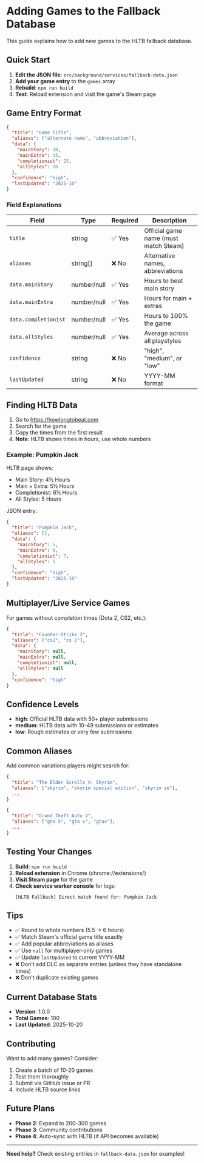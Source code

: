 # Adding Games to the Fallback Database

This guide explains how to add new games to the HLTB fallback database.

## Quick Start

1. **Edit the JSON file**: `src/background/services/fallback-data.json`
2. **Add your game entry** to the `games` array
3. **Rebuild**: `npm run build`
4. **Test**: Reload extension and visit the game's Steam page

## Game Entry Format

```json
{
  "title": "Game Title",
  "aliases": ["alternate name", "abbreviation"],
  "data": {
    "mainStory": 10,
    "mainExtra": 15,
    "completionist": 25,
    "allStyles": 16
  },
  "confidence": "high",
  "lastUpdated": "2025-10"
}
```

### Field Explanations

| Field | Type | Required | Description |
|-------|------|----------|-------------|
| `title` | string | ✅ Yes | Official game name (must match Steam) |
| `aliases` | string[] | ❌ No | Alternative names, abbreviations |
| `data.mainStory` | number/null | ✅ Yes | Hours to beat main story |
| `data.mainExtra` | number/null | ✅ Yes | Hours for main + extras |
| `data.completionist` | number/null | ✅ Yes | Hours to 100% the game |
| `data.allStyles` | number/null | ✅ Yes | Average across all playstyles |
| `confidence` | string | ❌ No | "high", "medium", or "low" |
| `lastUpdated` | string | ❌ No | YYYY-MM format |

## Finding HLTB Data

1. Go to https://howlongtobeat.com
2. Search for the game
3. Copy the times from the first result
4. **Note**: HLTB shows times in hours, use whole numbers

### Example: Pumpkin Jack

HLTB page shows:
- Main Story: 4½ Hours
- Main + Extra: 5½ Hours
- Completionist: 6½ Hours
- All Styles: 5 Hours

JSON entry:
```json
{
  "title": "Pumpkin Jack",
  "aliases": [],
  "data": {
    "mainStory": 5,
    "mainExtra": 6,
    "completionist": 7,
    "allStyles": 5
  },
  "confidence": "high",
  "lastUpdated": "2025-10"
}
```

## Multiplayer/Live Service Games

For games without completion times (Dota 2, CS2, etc.):

```json
{
  "title": "Counter-Strike 2",
  "aliases": ["cs2", "cs 2"],
  "data": {
    "mainStory": null,
    "mainExtra": null,
    "completionist": null,
    "allStyles": null
  },
  "confidence": "high"
}
```

## Confidence Levels

- **high**: Official HLTB data with 50+ player submissions
- **medium**: HLTB data with 10-49 submissions or estimates
- **low**: Rough estimates or very few submissions

## Common Aliases

Add common variations players might search for:

```json
{
  "title": "The Elder Scrolls V: Skyrim",
  "aliases": ["skyrim", "skyrim special edition", "skyrim se"],
  ...
}
```

```json
{
  "title": "Grand Theft Auto V",
  "aliases": ["gta 5", "gta v", "gtav"],
  ...
}
```

## Testing Your Changes

1. **Build**: `npm run build`
2. **Reload extension** in Chrome (chrome://extensions/)
3. **Visit Steam page** for the game
4. **Check service worker console** for logs:
   ```
   [HLTB Fallback] Direct match found for: Pumpkin Jack
   ```

## Tips

- ✅ Round to whole numbers (5.5 → 6 hours)
- ✅ Match Steam's official game title exactly
- ✅ Add popular abbreviations as aliases
- ✅ Use `null` for multiplayer-only games
- ✅ Update `lastUpdated` to current YYYY-MM
- ❌ Don't add DLC as separate entries (unless they have standalone times)
- ❌ Don't duplicate existing games

## Current Database Stats

- **Version**: 1.0.0
- **Total Games**: 100
- **Last Updated**: 2025-10-20

## Contributing

Want to add many games? Consider:
1. Create a batch of 10-20 games
2. Test them thoroughly
3. Submit via GitHub issue or PR
4. Include HLTB source links

## Future Plans

- **Phase 2**: Expand to 200-300 games
- **Phase 3**: Community contributions
- **Phase 4**: Auto-sync with HLTB (if API becomes available)

---

**Need help?** Check existing entries in `fallback-data.json` for examples!

